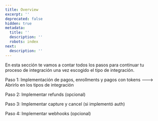 ```yaml
---
title: Overview
excerpt: ''
deprecated: false
hidden: true
metadata:
  title: ''
  description: ''
  robots: index
next:
  description: ''
---
```

En esta sección te vamos a contar todos los pasos para continuar tu proceso de integración una vez escogido el tipo de integración.

Paso 1: Implementación de pagos, enrollments y pagos con tokens ---> Abrirlo en los tipos de integración

Paso 2: Implementar refunds (opcional)

Paso 3: Implementar capture y cancel (si implementó auth)

Paso 4: Implementar webhooks (opcional)

